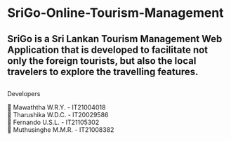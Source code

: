 # SriGo-Online-Tourism-Management

## SriGo is a Sri Lankan Tourism Management Web Application that is developed to facilitate not only the foreign tourists, but also the local travelers to explore the travelling features.

##

Developers

🔵 Mawaththa W.R.Y. - IT21004018 <br>
🔵 Tharushika W.D.C. - IT20029586 <br>
🔵 Fernando U.S.L. - IT21105302 <br>
🔵 Muthusinghe M.M.R. - IT21008382 <br>

##
